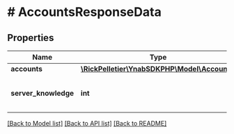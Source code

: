 # # AccountsResponseData

## Properties

Name | Type | Description | Notes
------------ | ------------- | ------------- | -------------
**accounts** | [**\RickPelletier\YnabSDKPHP\Model\Account[]**](Account.md) |  |
**server_knowledge** | **int** | The knowledge of the server |

[[Back to Model list]](../../README.md#models) [[Back to API list]](../../README.md#endpoints) [[Back to README]](../../README.md)
